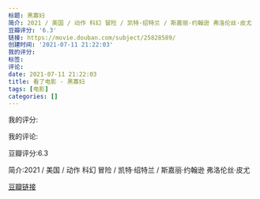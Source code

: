 ```yaml
---
标题: 黑寡妇
简介: 2021 / 美国 / 动作 科幻 冒险 / 凯特·绍特兰 / 斯嘉丽·约翰逊 弗洛伦丝·皮尤
豆瓣评分: '6.3'
链接: https://movie.douban.com/subject/25828589/
创建时间: '2021-07-11 21:22:03'
我的评分:
标签:
评论:
date: 2021-07-11 21:22:03
title: 看了电影 - 黑寡妇
tags: [电影]
categories: []
---
```


我的评分:

我的评论:

豆瓣评分:6.3

简介:2021 / 美国 / 动作 科幻 冒险 / 凯特·绍特兰 / 斯嘉丽·约翰逊 弗洛伦丝·皮尤

[豆瓣链接](https://movie.douban.com/subject/25828589/)

